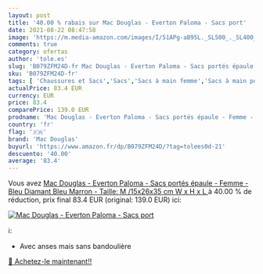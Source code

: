 ```yaml
---
layout: post
title: '40.00 % rabais sur Mac Douglas - Everton Paloma - Sacs port'
date: 2021-08-22 08:47:58
image: 'https://m.media-amazon.com/images/I/51APg-aB95L._SL500_._SL400_.jpg'
comments: true
category: ofertas
author: 'tole.es'
slug: 'B079ZFM24D-fr Mac Douglas - Everton Paloma - Sacs portés épaule - Femme...'
sku: 'B079ZFM24D-fr'
tags: [ 'Chaussures et Sacs','Sacs','Sacs à main femme','Sacs à main portés épaule femme','mac douglas', ]
actualPrice: 83.4 EUR
currency: EUR
price: 83.4
comparePrice: 139.0 EUR
prodname: 'Mac Douglas - Everton Paloma - Sacs portés épaule - Femme - Bleu  Diamant Bleu Marron  - Taille: M /15x26x35 cm  W x H x L '
country: 'fr'
flag: '🇫🇷'
brand: 'Mac Douglas'
buyurl: 'https://www.amazon.fr/dp/B079ZFM24D/?tag=tolees0d-21'
descuento: '40.00'
average: '83.4'
---
```


Vous avez [Mac Douglas - Everton Paloma - Sacs portés épaule - Femme - Bleu  Diamant Bleu Marron  - Taille: M /15x26x35 cm  W x H x L ](https://www.amazon.fr/dp/B079ZFM24D/?tag=tolees0d-21)  à  40.00 % de réduction, prix final  83.4 EUR (original: 139.0 EUR) ici:

[![Mac Douglas - Everton Paloma - Sacs port](https://m.media-amazon.com/images/I/51APg-aB95L._SL500_._SL400_.jpg)](https://www.amazon.fr/dp/B079ZFM24D/?tag=tolees0d-21)

ℹ️:

- Avec anses mais sans bandoulière

[🛒 Achetez-le maintenant!!](https://www.amazon.fr/dp/B079ZFM24D/?tag=tolees0d-21)
